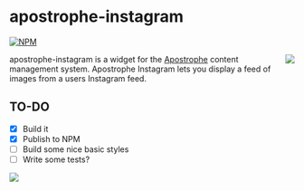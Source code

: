 # apostrophe-instagram
[![NPM](https://nodei.co/npm/apostrophe-instagram.png?downloads=true&stars=true)](https://nodei.co/npm/apostrophe-instagram/)

<a href="http://apostrophenow.org/"><img src="https://raw.github.com/punkave/jquery-bottomless/master/logos/logo-box-madefor.png" align="right" /></a>
apostrophe-instagram is a widget for the [Apostrophe](http://github.com/punkave/apostrophe) content management system. Apostrophe Instagram lets you display a feed of images from a users Instagram feed.

## TO-DO
- [x] Build it
- [x] Publish to NPM
- [ ] Build some nice basic styles
- [ ] Write some tests?

<a href="http://punkave.com/"><img src="https://raw.github.com/punkave/jquery-bottomless/master/logos/logo-box-builtby.png" /></a>
